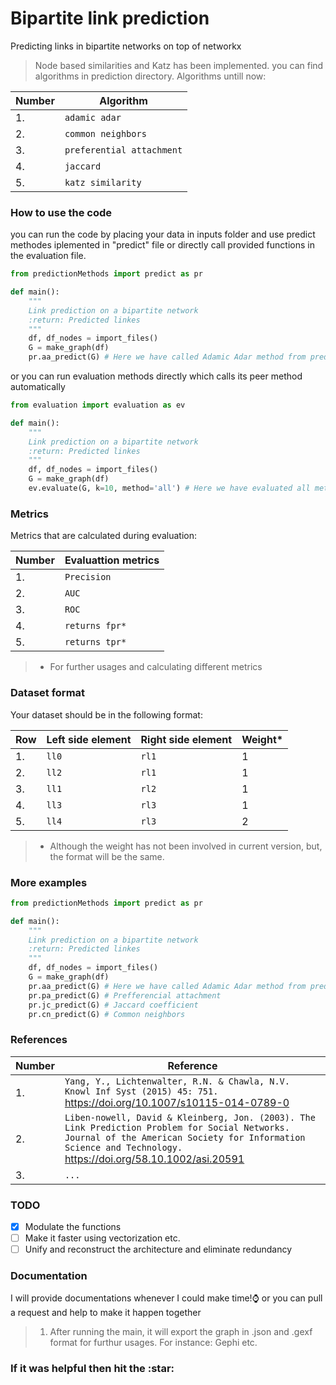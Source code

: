 # Bipartite link prediction </h1>

Predicting links in bipartite networks on top of networkx

> Node based similarities and Katz has been implemented. you can find algorithms in prediction directory.
Algorithms untill now:
  

  
  | Number  | Algorithm           |
  | ------------- | -------------            |
  |       1.     |  `adamic adar`             |
  |       2.     | `common neighbors `        |
  |       3.     | `preferential attachment`  |
  |       4.     | `jaccard  `                |
  |       5.     | `katz similarity`          |
  

### How to use the code
you can run the code by placing your data in inputs folder and use predict methodes iplemented in "predict" file or directly call provided functions in the evaluation file.
```python
from predictionMethods import predict as pr

def main():
    """
    Link prediction on a bipartite network
    :return: Predicted linkes
    """
    df, df_nodes = import_files()
    G = make_graph(df)
    pr.aa_predict(G) # Here we have called Adamic Adar method from predict module

```
or you can run evaluation methods directly which calls its peer method automatically

```python
from evaluation import evaluation as ev

def main():
    """
    Link prediction on a bipartite network
    :return: Predicted linkes
    """
    df, df_nodes = import_files()
    G = make_graph(df)
    ev.evaluate(G, k=10, method='all') # Here we have evaluated all methods using evaluation module. Methods are 'jc', 'aa', 'pa', 'cn'

```
### Metrics
Metrics that are calculated during evaluation:

| Number  | Evaluattion metrics           |
  | ------------- | -------------            |
  |       1.     |  `Precision`             |
  |       2.     | `AUC`        |
  |       3.     | `ROC`  |
  |       4.     | `returns fpr*`                |
  |       5.     | `returns tpr*`          |

> * For further usages and calculating different metrics

### Dataset format
Your dataset should be in the following format:

| Row  | Left side element | Right side element | Weight* |
  | ------------- | ------------- | --- | --- |
  |       1.     | `ll0` | `rl1` | 1 |
  |       2.     | `ll2` | `rl1` | 1 |
  |       3.     | `ll1` | `rl2`| 1 |
  |       4.     | `ll3` | `rl3` | 1|
  |       5.     | `ll4` | `rl3` | 2 |

> * Although the weight has not been involved in current version, but, the format will be the same.
### More examples

```python
from predictionMethods import predict as pr

def main():
    """
    Link prediction on a bipartite network
    :return: Predicted linkes
    """
    df, df_nodes = import_files()
    G = make_graph(df)
    pr.aa_predict(G) # Here we have called Adamic Adar method from predict module
    pr.pa_predict(G) # Prefferencial attachment
    pr.jc_predict(G) # Jaccard coefficient
    pr.cn_predict(G) # Common neighbors

```
### References

| Number  | Reference           |
  | ------------- | -------------            |
  |       1.     |  `Yang, Y., Lichtenwalter, R.N. & Chawla, N.V. Knowl Inf Syst (2015) 45: 751.` https://doi.org/10.1007/s10115-014-0789-0             |
  |       2.     | `Liben-nowell, David & Kleinberg, Jon. (2003). The Link Prediction Problem for Social Networks. Journal of the American Society for Information Science and Technology.` https://doi.org/58.10.1002/asi.20591 |
  |       3.     | `...`  |
  
### TODO
- [x] Modulate the functions
- [ ] Make it faster using vectorization etc.
- [ ] Unify and reconstruct the architecture and eliminate redundancy

### Documentation
I will provide documentations whenever I could make time!:watch: or you can pull a request and help to make it happen together

> 1. After running the main, it will export the graph in .json and .gexf format for furthur usages. For instance: Gephi etc.

<h3>If it was helpful then hit the <span>:star:</span></h3>
